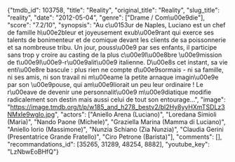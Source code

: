 {"tmdb_id": 103758, "title": "Reality", "original_title": "Reality", "slug_title": "reality", "date": "2012-05-04", "genre": ["Drame / Com\u00e9die"], "score": "7.2/10", "synopsis": "Au c\u0153ur de Naples, Luciano est un chef de famille h\u00e2bleur et joyeusement exub\u00e9rant qui exerce ses talents de bonimenteur et de comique devant les clients de sa poissonnerie et sa nombreuse tribu. Un jour, pouss\u00e9 par ses enfants, il participe sans trop y croire au casting de la plus c\u00e9l\u00e8bre \u00e9mission de t\u00e9l\u00e9-r\u00e9alit\u00e9 italienne. D\u00e8s cet instant, sa vie enti\u00e8re bascule : plus rien ne compte d\u00e9sormais - ni sa famille, ni ses amis, ni son travail ni m\u00eame la petite arnaque imagin\u00e9e par son \u00e9pouse, qui am\u00e9liorait un peu leur ordinaire ! Le r\u00eave de devenir une personnalit\u00e9 m\u00e9diatique modifie radicalement son destin mais aussi celui de tout son entourage...", "image": "https://image.tmdb.org/t/p/w185_and_h278_bestv2/bl2Hy8yyHXmTSDLz3NMxIe9wgIo.jpg", "actors": ["Aniello Arena (Luciano)", "Loredana Simioli (Maria)", "Nando Paone (Michele)", "Graziella Marina (Mamma di Luciano)", "Aniello Iorio (Massimone)", "Nunzia Schiano (Zia Nunzia)", "Claudia Gerini (Presentatrice Grande Fratello)", "Ciro Petrone (Barista)"], "comments": [], "recommandations_id": [35265, 31289, 48254, 8882], "youtube_key": "LzNbwEoBHfQ"}